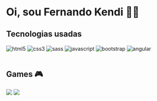 # Oi, sou Fernando Kendi 🧏‍♂️

## Tecnologias usadas

<div style="display: inline_block">
    <img align="center" alt="html5" src="https://img.shields.io/badge/HTML5-E34F26?style=for-the-badge&logo=html5&logoColor=white" />
    <img align="center" alt="css3" src="https://img.shields.io/badge/CSS3-1572B6?style=for-the-badge&logo=css3&logoColor=white" />
    <img align="center" alt="sass" src="https://img.shields.io/badge/Sass-CC6699?style=for-the-badge&logo=sass&logoColor=white" />
    <img align="center" alt="javascript" src="https://img.shields.io/badge/JavaScript-323330?style=for-the-badge&logo=javascript&logoColor=F7DF1" />
    <img align="center" alt="bootstrap" src="https://img.shields.io/badge/Bootstrap-563D7C?style=for-the-badge&logo=bootstrap&logoColor=white" />
    <img align="center" alt="angular" src="https://img.shields.io/badge/Angular-DD0031?style=for-the-badge&logo=angular&logoColor=white" />
</div><br>

  ## Games 🎮
  
<div style="display: inline_block">
    <img align="center" alt"steam" src="https://img.shields.io/badge/Steam-000000?style=for-the-badge&logo=steam&logoColor=white" />
    <img align="center" alt"nintendo-switch" src="https://img.shields.io/badge/Nintendo_Switch-E60012?style=for-the-badge&logo=nintendo-switch&logoColor=white" />
</div>

